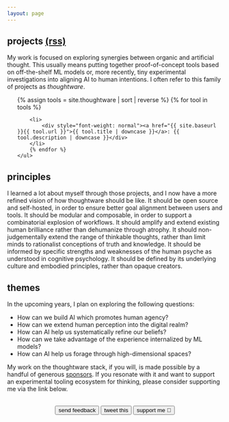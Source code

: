 ```yaml
---
layout: page
---
```


## projects [(rss)](/thoughtware/feed.xml)

My work is focused on exploring synergies between organic and artificial thought. This usually means putting together proof-of-concept tools based on off-the-shelf ML models or, more recently, tiny experimental investigations into aligning AI to human intentions. I often refer to this family of projects as _thoughtware_.

<div class="posts" id="Blog">
    <ul>
        {% assign tools = site.thoughtware | sort | reverse %}
        {% for tool in tools %}

        <li>
            <div style="font-weight: normal"><a href="{{ site.baseurl }}{{ tool.url }}">{{ tool.title | downcase }}</a>: {{ tool.description | downcase }}</div>
        </li>
        {% endfor %}
    </ul>

</div>

## principles

I learned a lot about myself through those projects, and I now have a more refined vision of how thoughtware should be like. It should be open source and self-hosted, in order to ensure better goal alignment between users and tools. It should be modular and composable, in order to support a combinatorial explosion of workflows. It should amplify and extend existing human brilliance rather than dehumanize through atrophy. It should non-judgementally extend the range of thinkable thoughts, rather than limit minds to rationalist conceptions of truth and knowledge. It should be informed by specific strengths and weaknesses of the human psyche as understood in cognitive psychology. It should be defined by its underlying culture and embodied principles, rather than opaque creators.

## themes

In the upcoming years, I plan on exploring the following questions:

- How can we build AI which promotes human agency?
- How can we extend human perception into the digital realm?
- How can AI help us systematically refine our beliefs?
- How can we take advantage of the experience internalized by ML models?
- How can AI help us forage through high-dimensional spaces?

My work on the thoughtware stack, if you will, is made possible by a handful of generous [sponsors](/sponsors). If you resonate with it and want to support an experimental tooling ecosystem for thinking, please consider supporting me via the link below.

<center>
  <div>
    <br>
    <a href="/contact"><button>send feedback</button></a>
    <a href="https://twitter.com/intent/tweet?text={{page.title | urlencode}}%0A%0A{{site.url}}{{page.url | urlencode}}"><button>tweet this</button></a>
    <a href="https://github.com/sponsors/paulbricman"><button>support me 🤍</button></a>
    <br/><br/>
  </div>
</center>
